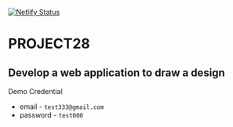 [![Netlify Status](https://api.netlify.com/api/v1/badges/6016ad66-7f1c-4889-9769-3f4ce023ba23/deploy-status)](https://app.netlify.com/sites/monumental-cactus-9c47e1/deploys?branch=project28)

# PROJECT28

## Develop a web application to draw a design

Demo Credential 
- email - `test333@gmail.com`
- password - `test000`
